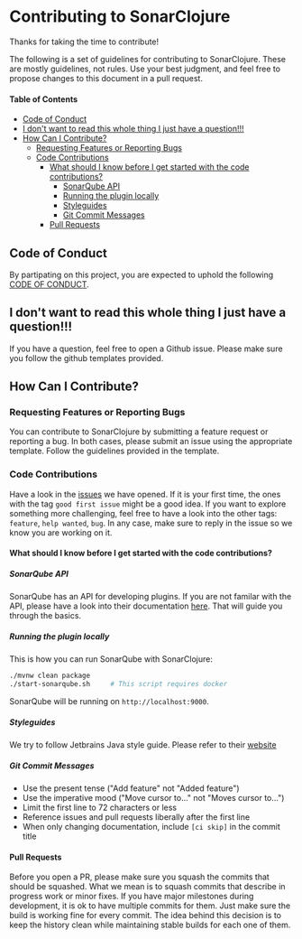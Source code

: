 # Contributing to SonarClojure

Thanks for taking the time to contribute!

The following is a set of guidelines for contributing to SonarClojure. These are mostly guidelines, not rules. Use your best judgment, and feel free to propose changes to this document in a pull request.

#### Table of Contents

- [Code of Conduct](#code-of-conduct)
- [I don't want to read this whole thing I just have a question!!!](#i-don-t-want-to-read-this-whole-thing-i-just-have-a-question)
- [How Can I Contribute?](#how-can-i-contribute)
  - [Requesting Features or Reporting Bugs](#requesting-features-or-reporting-bugs)
  - [Code Contributions](#code-contributions)
    - [What should I know before I get started with the code contributions?](#what-should-i-know-before-i-get-started-with-the-code-contributions)
      - [SonarQube API](#sonarqube-api)
      - [Running the plugin locally](#running-the-plugin-locally)
      - [Styleguides](#styleguides)
      - [Git Commit Messages](#git-commit-messages)
    - [Pull Requests](#pull-requests)

## Code of Conduct

By partipating on this project, you are expected to uphold the following [CODE OF CONDUCT](CODE_OF_CONDUCT.md).

## I don't want to read this whole thing I just have a question!!!
If you have a question, feel free to open a Github issue. Please make sure you follow the github templates provided.

## How Can I Contribute?
### Requesting Features or Reporting Bugs
You can contribute to SonarClojure by submitting a feature request or reporting a bug. In both cases, please submit an
 issue using the appropriate template. Follow the guidelines provided in the template.

### Code Contributions
Have a look in the [issues](https://github.com/skyfion/sonar-clojure/issues) we have opened. If it is 
your first time, the ones with the tag `good first issue` might be a good idea. If you want to explore something more
challenging, feel free to have a look into the other tags: `feature`, `help wanted`, `bug`. In any case, make sure to reply
 in the issue so we know you are working on it.
 
#### What should I know before I get started with the code contributions?
##### SonarQube API
SonarQube has an API for developing plugins. If you are not familar with the API, please have a look into their documentation [here](https://docs.sonarqube.org/display/DEV/Developing+a+Plugin). That will guide you through the basics.

##### Running the plugin locally

This is how you can run SonarQube with SonarClojure:

```sh
./mvnw clean package
./start-sonarqube.sh     # This script requires docker
```

SonarQube will be running on `http://localhost:9000`. 

##### Styleguides
We try to follow Jetbrains Java style guide. Please refer to their [website](https://www.jetbrains.com/help/idea/code-style-java.html)

##### Git Commit Messages
* Use the present tense ("Add feature" not "Added feature")
* Use the imperative mood ("Move cursor to..." not "Moves cursor to...")
* Limit the first line to 72 characters or less
* Reference issues and pull requests liberally after the first line
* When only changing documentation, include `[ci skip]` in the commit title


#### Pull Requests
Before you open a PR, please make sure you squash the commits that should be squashed. What we mean is to squash commits
that describe in progress work or minor fixes. If you have major milestones during development, it is ok to have 
multiple commits for them. Just make sure the build is working fine for every commit. The idea behind this decision is
 to keep the history clean while maintaining stable builds for each one of them.

